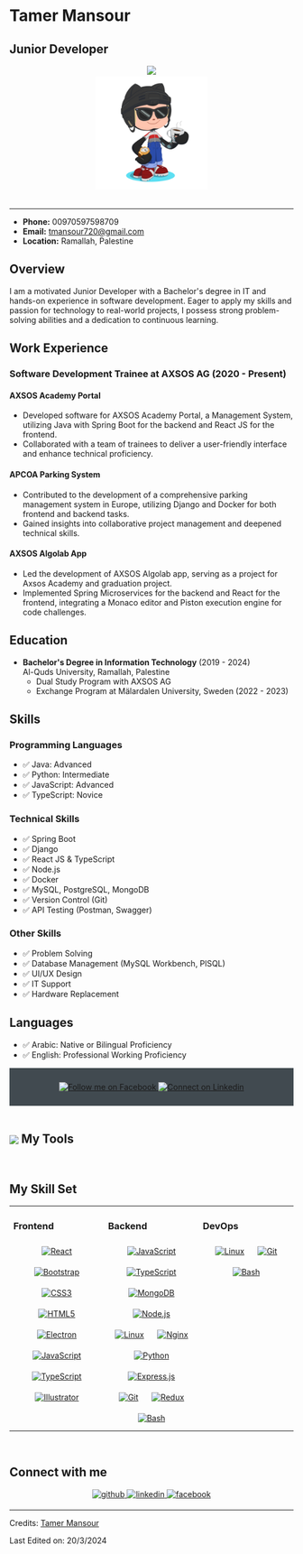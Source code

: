 # Tamer Mansour 
## Junior Developer

<div align="center">
<img src="https://emojis.slackmojis.com/emojis/images/1531849430/4246/blob-sunglasses.gif?1531849430" width="30"/> 
<div align=center>
        <img src="https://raw.githubusercontent.com/AhmedFathyDev/AhmedFathyDev/main/GitHub.png" alt="GitHub Octocat Drinking a Cup of Coffee" height="200">
    </div>
<br>
</div>

---
- **Phone:** 00970597598709
- **Email:** tmansour720@gmail.com
- **Location:** Ramallah, Palestine

## Overview
I am a motivated Junior Developer with a Bachelor's degree in IT and hands-on experience in software development. Eager to apply my skills and passion for technology to real-world projects, I possess strong problem-solving abilities and a dedication to continuous learning.

## Work Experience
### Software Development Trainee at AXSOS AG (2020 - Present)
#### AXSOS Academy Portal
- Developed software for AXSOS Academy Portal, a Management System, utilizing Java with Spring Boot for the backend and React JS for the frontend.
- Collaborated with a team of trainees to deliver a user-friendly interface and enhance technical proficiency.

#### APCOA Parking System
- Contributed to the development of a comprehensive parking management system in Europe, utilizing Django and Docker for both frontend and backend tasks.
- Gained insights into collaborative project management and deepened technical skills.

#### AXSOS Algolab App
- Led the development of AXSOS Algolab app, serving as a project for Axsos Academy and graduation project.
- Implemented Spring Microservices for the backend and React for the frontend, integrating a Monaco editor and Piston execution engine for code challenges.

## Education
- **Bachelor's Degree in Information Technology** (2019 - 2024)  
  Al-Quds University, Ramallah, Palestine  
  - Dual Study Program with AXSOS AG
  - Exchange Program at Mälardalen University, Sweden (2022 - 2023)

## Skills
### Programming Languages
- ✅ Java: Advanced
- ✅ Python: Intermediate
- ✅ JavaScript: Advanced
- ✅ TypeScript: Novice

### Technical Skills
- ✅ Spring Boot
- ✅ Django
- ✅ React JS & TypeScript
- ✅ Node.js
- ✅ Docker
- ✅ MySQL, PostgreSQL, MongoDB
- ✅ Version Control (Git)
- ✅ API Testing (Postman, Swagger)

### Other Skills
- ✅ Problem Solving
- ✅ Database Management (MySQL Workbench, PlSQL)
- ✅ UI/UX Design
- ✅ IT Support
- ✅ Hardware Replacement

## Languages
- ✅ Arabic: Native or Bilingual Proficiency
- ✅ English: Professional Working Proficiency


<div align="center" style="background:#414a50; padding: 25px 0;">
    <a href="https://www.facebook.com/tamer0110/">
        <img src="https://upload.wikimedia.org/wikipedia/commons/thumb/b/b8/2021_Facebook_icon.svg/640px-2021_Facebook_icon.svg.png" style="height:50px" alt="Follow me on Facebook">
    </a>
     <a href="https://www.linkedin.com/in/tamer-mansour-3567a419a/">
        <img src="https://raw.githubusercontent.com/Iwi4a/iwi4a/master/assets/linkedin.svg" style="height:50px" alt="Connect on Linkedin">
    </a>
</div>
<br>
<div>
<summary>
    <h2><img src="https://emojis.slackmojis.com/emojis/images/1471045839/793/computerrage.gif?1471045839" align="center"
                width="28" /> My Tools</h2></summary>

<br>

## My Skill Set  
<table><tr><td valign="top" width="33%">



### Frontend  
<div align="center">  
<a href="https://reactjs.org/" target="_blank"><img style="margin: 10px" src="https://profilinator.rishav.dev/skills-assets/react-original-wordmark.svg" alt="React" height="50" /></a>  
<a href="https://getbootstrap.com/docs/3.4/javascript/" target="_blank"><img style="margin: 10px" src="https://profilinator.rishav.dev/skills-assets/bootstrap-plain.svg" alt="Bootstrap" height="50" /></a>  
<a href="https://www.w3schools.com/css/" target="_blank"><img style="margin: 10px" src="https://profilinator.rishav.dev/skills-assets/css3-original-wordmark.svg" alt="CSS3" height="50" /></a>  
<a href="https://en.wikipedia.org/wiki/HTML5" target="_blank"><img style="margin: 10px" src="https://profilinator.rishav.dev/skills-assets/html5-original-wordmark.svg" alt="HTML5" height="50" /></a>  
<a href="https://www.electronjs.org/" target="_blank"><img style="margin: 10px" src="https://profilinator.rishav.dev/skills-assets/electron-original.svg" alt="Electron" height="50" /></a>  
<a href="https://www.javascript.com/" target="_blank"><img style="margin: 10px" src="https://profilinator.rishav.dev/skills-assets/javascript-original.svg" alt="JavaScript" height="50" /></a>  
<a href="https://www.typescriptlang.org/" target="_blank"><img style="margin: 10px" src="https://profilinator.rishav.dev/skills-assets/typescript-original.svg" alt="TypeScript" height="50" /></a>  
<a href="https://www.adobe.com/in/products/illustrator.html" target="_blank"><img style="margin: 10px" src="https://profilinator.rishav.dev/skills-assets/adobe_illustrator-icon.svg" alt="Illustrator" height="50" /></a>  
</div>

</td><td valign="top" width="33%">



### Backend  
<div align="center">  
<a href="https://www.javascript.com/" target="_blank"><img style="margin: 10px" src="https://profilinator.rishav.dev/skills-assets/javascript-original.svg" alt="JavaScript" height="50" /></a>  
<a href="https://www.typescriptlang.org/" target="_blank"><img style="margin: 10px" src="https://profilinator.rishav.dev/skills-assets/typescript-original.svg" alt="TypeScript" height="50" /></a>  
<a href="https://www.mongodb.com/" target="_blank"><img style="margin: 10px" src="https://profilinator.rishav.dev/skills-assets/mongodb-original-wordmark.svg" alt="MongoDB" height="50" /></a>  
<a href="https://nodejs.org/" target="_blank"><img style="margin: 10px" src="https://profilinator.rishav.dev/skills-assets/nodejs-original-wordmark.svg" alt="Node.js" height="50" /></a>  
<a href="https://www.linux.org/" target="_blank"><img style="margin: 10px" src="https://profilinator.rishav.dev/skills-assets/linux-original.svg" alt="Linux" height="50" /></a>  
<a href="https://www.nginx.com/" target="_blank"><img style="margin: 10px" src="https://profilinator.rishav.dev/skills-assets/nginx-original.svg" alt="Nginx" height="50" /></a>  
<a href="https://www.python.org/" target="_blank"><img style="margin: 10px" src="https://profilinator.rishav.dev/skills-assets/python-original.svg" alt="Python" height="50" /></a>  
<a href="https://expressjs.com/" target="_blank"><img style="margin: 10px" src="https://profilinator.rishav.dev/skills-assets/express-original-wordmark.svg" alt="Express.js" height="50" /></a>  
<a href="https://github.com/" target="_blank"><img style="margin: 10px" src="https://profilinator.rishav.dev/skills-assets/git-scm-icon.svg" alt="Git" height="50" /></a>  
<a href="https://redux.js.org/" target="_blank"><img style="margin: 10px" src="https://profilinator.rishav.dev/skills-assets/redux-original.svg" alt="Redux" height="50" /></a>  
<a href="https://www.gnu.org/software/bash/" target="_blank"><img style="margin: 10px" src="https://profilinator.rishav.dev/skills-assets/gnu_bash-icon.svg" alt="Bash" height="50" /></a>  
</div>

</td><td valign="top" width="33%">



### DevOps  
<div align="center">  
<a href="https://www.linux.org/" target="_blank"><img style="margin: 10px" src="https://profilinator.rishav.dev/skills-assets/linux-original.svg" alt="Linux" height="50" /></a>  
<a href="https://github.com/" target="_blank"><img style="margin: 10px" src="https://profilinator.rishav.dev/skills-assets/git-scm-icon.svg" alt="Git" height="50" /></a>  
<a href="https://www.gnu.org/software/bash/" target="_blank"><img style="margin: 10px" src="https://profilinator.rishav.dev/skills-assets/gnu_bash-icon.svg" alt="Bash" height="50" /></a>  
</div>

</td></tr></table>  

<br/>  


## Connect with me  
<div align="center">
<a href="https://github.com/Tamer-Mansour" target="_blank">
<img src=https://img.shields.io/badge/github-%2324292e.svg?&style=for-the-badge&logo=github&logoColor=white alt=github style="margin-bottom: 5px;" />
</a>

<a href="https://www.linkedin.com/in/tamer-mansour-3567a419a/" target="_blank">
<img src=https://img.shields.io/badge/linkedin-%231E77B5.svg?&style=for-the-badge&logo=linkedin&logoColor=white alt=linkedin style="margin-bottom: 5px;" />
</a>
<a href="https://www.facebook.com/tamer0110/" target="_blank">
<img src=https://img.shields.io/badge/facebook-%232E87FB.svg?&style=for-the-badge&logo=facebook&logoColor=white alt=facebook style="margin-bottom: 5px;" />
</a>  
</div>  

-----
Credits: [Tamer Mansour](https://github.com/Tamer-Mansour)

Last Edited on: 20/3/2024
